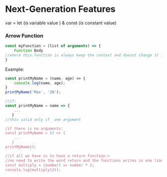 # Next-Generation Features

var = let (is variable value ) & const (is constant value) 

### Arrow Function

```javascript
const myFunction = (list of arguments) => {
    Function Body
//where this.function is always keep the context and doesnt change it in a run time
}
```

Example: 

```javascript
const printMyName = (name, age) => {
    console.log(name, age);
}
printMyName('Max', '28');

//if:
const printMyName = name => {
    ...
   }
//this valid only if  one argument 

/if there is no arguments:
const printMyName = () => {
    ...
   }
printMyName();

//if all we have is to have a return function->
//no need to write the word return and the functions writes in one line
const multiply = (number) => number * 2;
console.log(multiply(2));
```
